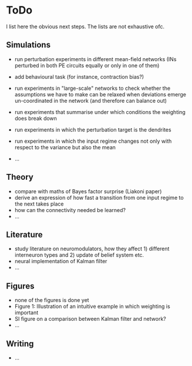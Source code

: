 # ToDo 

I list here the obvious next steps. The lists are not exhaustive ofc.


## Simulations

- run perturbation experiments in different mean-field networks (INs perturbed in both PE circuits equally or only in one of them)
- add behavioural task (for instance, contraction bias?)

- run experiments in "large-scale" networks to check whether the assumptions we have to make can be relaxed when deviations emerge un-coordinated in the network (and therefore can balance out)
- run experiments that summarise under which conditions the weighting does break down
- run experiments in which the perturbation target is the dendrites
- run experiments in which the input regime changes not only with respect to the variance but also the mean
- ...


## Theory

- compare with maths of Bayes factor surprise (Liakoni paper)
- derive an expression of how fast a transition from one input regime to the next takes place 
- how can the connectivity needed be learned?
- ...


## Literature

- study literature on neuromodulators, how they affect 1) different interneuron types and 2) update of belief system etc.
- neural implementation of Kalman filter
- ...


## Figures

- none of the figures is done yet
- Figure 1: Illustration of an intuitive example in which weighting is important
- SI figure on a comparison between Kalman filter and network?
- ...


## Writing

- ...